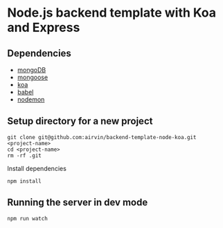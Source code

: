 # Node.js backend template with Koa and Express

## Dependencies

- [mongoDB](https://docs.mongodb.com/manual/tutorial/install-mongodb-on-os-x/)
- [mongoose](https://mongoosejs.com/)
- [koa](https://koajs.com/)
- [babel](https://github.com/babel/babel)
- [nodemon](https://nodemon.io/)

## Setup directory for a new project

```
git clone git@github.com:airvin/backend-template-node-koa.git <project-name>
cd <project-name>
rm -rf .git
```

Install dependencies

```
npm install
```

## Running the server in dev mode
```
npm run watch
```
